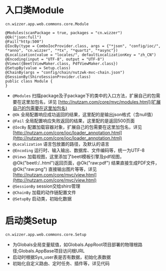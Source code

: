 # 入口类Module

`cn.wizzer.app.web.commons.core.Module`

~~~
@Modules(scanPackage = true, packages = "cn.wizzer")
@Ok("json:full")
@Fail("http:500")
@IocBy(type = ComboIocProvider.class, args = {"*json", "config/ioc/", "*anno", "cn.wizzer", "*tx", "*quartz", "*async"})
@Localization(value = "locales/", defaultLocalizationKey = "zh_CN")
@Encoding(input = "UTF-8", output = "UTF-8")
@Views({BeetlViewMaker.class, PdfViewMaker.class})
@SetupBy(value = Setup.class)
@ChainBy(args = "config/chain/nutzwk-mvc-chain.json")
@SessionBy(ShiroSessionProvider.class)
public class Module {
}
~~~
* `@Modules` 扫描package及子package下的类中的入口方法，扩展自己的包需要在这里加包名，详见 [http://nutzam.com/core/mvc/modules.html](扩展自己的包需要在这里加包名)
* `@Ok` 全局配置响应成功返回的结果，这里配的是输出json格式（含null值）
* `@Fail` 全局配置响应失败返回的结果，这里配的是返回500页面
* `@IocBy` 配置加载容器对象，扩展自己的包需要在这里加包名，详见 [http://nutzam.com/core/ioc/loader_annotation.html](http://nutzam.com/core/ioc/loader_annotation.html)
* `@Localization` 语言包放置的路径，及默认的语言
* `@Encoding` 运行时、输入输出、数据库、文件编码等，统一为UTF-8
* `@Views` 加载视图，这里添加了beetl模板引擎及pdf视图，@Ok("beetl:/..html")返回页面，@Ok("raw:pdf") 结果直接生成PDF文件，@Ok("raw:png") 直接输出图片等等，详见 [http://nutzam.com/core/mvc/view.html](http://nutzam.com/core/mvc/view.html)
* `@SessionBy` session交给shiro管理
* `@ChainBy` 加载的动作链配置文件
* `@SetupBy` 启动类，初始化数据

# 启动类Setup

`cn.wizzer.app.web.commons.core.Setup`

* 为Globals全局变量赋值，如Globals.AppRoot项目部署的物理根路径;Globals.AppBase项目访问根URL
* 启动时根据Sys_user表是否有数据，初始化表数据
* 初始化自定义路由、定时任务、插件等，详见代码
